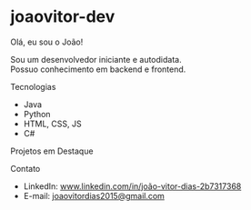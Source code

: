 # joaovitor-dev
Olá, eu sou o João!

Sou um desenvolvedor iniciante e autodidata.  
Possuo conhecimento em backend e frontend.

Tecnologias
- Java
- Python
- HTML, CSS, JS
- C#

Projetos em Destaque


Contato
- LinkedIn: www.linkedin.com/in/joão-vitor-dias-2b7317368
- E-mail: joaovitordias2015@gmail.com

